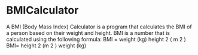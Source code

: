 # BMICalculator
A BMI (Body Mass Index) Calculator is a program that calculates the BMI of a person based on their weight and height. BMI is a number that is calculated using the following formula:  BMI = weight (kg) height 2 ( m 2 ) BMI=  height  2  (m  2  ) weight (kg) ​
